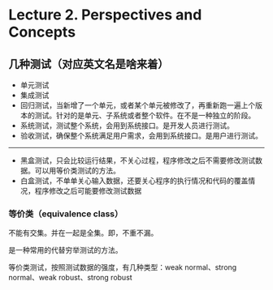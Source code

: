 # Lecture 2. Perspectives and Concepts

## 几种测试（对应英文名是啥来着）

*   单元测试
*   集成测试
*   回归测试，当新增了一个单元，或者某个单元被修改了，再重新跑一遍上个版本的测试。针对的是单元、子系统或者整个软件。在不是一种独立的阶段。
*   系统测试，测试整个系统，会用到系统接口。是开发人员进行测试。
*   验收测试，确保整个系统满足用户需求，会用到系统接口。是用户进行测试。

---

*   黑盒测试，只会比较运行结果，不关心过程，程序修改之后不需要修改测试数据。可以用等价类测试的方法。
*   白盒测试，不单单关心输入数据，还要关心程序的执行情况和代码的覆盖情况，程序修改之后可能要修改测试数据

### 等价类（equivalence class）

不能有交集。并在一起是全集。即，不重不漏。

是一种常用的代替穷举测试的方法。

等价类测试，按照测试数据的强度，有几种类型：weak normal、strong normal、weak robust、strong robust
